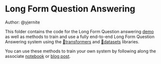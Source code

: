 # Long Form Question Answering

Author: @yjernite

This folder contains the code for the Long Form Question answering [demo](http://35.226.96.115:8080/) as well as methods to train and use a fully end-to-end Long Form Question Answering system using the [🤗transformers](https://github.com/huggingface/transformers) and [🤗datasets](https://github.com/huggingface/datasets) libraries.

You can use these methods to train your own system by following along the associate [notebook](https://github.com/huggingface/notebooks/blob/master/longform-qa/Long_Form_Question_Answering_with_ELI5_and_Wikipedia.ipynb) or [blog post](https://yjernite.github.io/lfqa.html).
